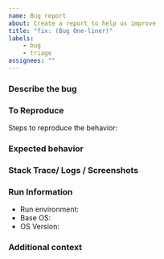 ```yaml
---
name: Bug report
about: Create a report to help us improve
title: "fix: (Bug One-liner)"
labels:
    - bug
    - triage
assignees: ""
---
```


### Describe the bug

<!-- A clear and concise description of what the bug is. -->

### To Reproduce

Steps to reproduce the behavior:

<!--
1.  Go to '...'
2.  Click on '....'
3.  Scroll down to '....'
4.  See error
-->

### Expected behavior

<!-- A clear and concise description of what you expected to happen. -->

### Stack Trace/ Logs / Screenshots

<!-- If applicable, copy and paste the stack trace, attach log files, and any screenshots. -->

### Run Information

-   Run environment: <!-- [e.g. executable, docker] -->
-   Base OS: <!-- [What is the OS of the System you are using?] -->
-   OS Version: <!-- [e.g. 22] -->

### Additional context

<!-- Add any other context about the problem here. -->
